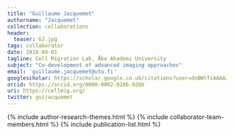 ```yaml
---
title: "Guillaume Jacquemet"
authorname: "Jacquemet"
collection: collaborations
header:
  teaser: GJ.jpg
tags: collaborator
date: 2018-04-01
tagline: Cell Migration Lab, Åbo Akademi University
subject: "Co-development of advanced imaging approaches"
email: 'guillaume.jacquemet@utu.fi'
googlescholar: https://scholar.google.co.uk/citations?user=dnBWtfsAAAAJ&hl=en
orcid: https://orcid.org/0000-0002-9286-920X
uri: https://cellmig.org/
twitter: guijacquemet
---
```

<p align= "justify">

{% include author-research-themes.html %}
{% include collaborator-team-members.html %}
{% include publication-list.html %}
